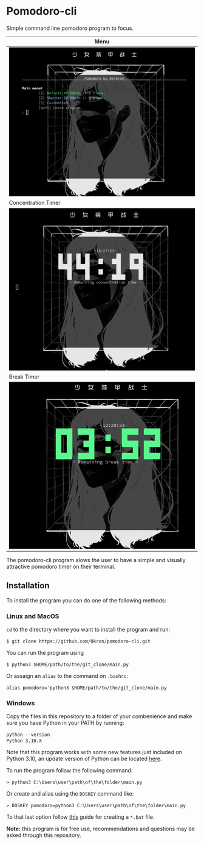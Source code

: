 # Pomodoro-cli
Simple command line pomodoro program to focus.

|Menu|
|-|
|![img](https://github.com/0kron/pomodoro-cli/blob/main/pomodoro-menu.png)|
|Concentration Timer|
|![img](https://github.com/0kron/pomodoro-cli/blob/main/concentration-timer.png)|
|Break Timer|
|![img](https://github.com/0kron/pomodoro-cli/blob/main/break-timer.png)

The pomodoro-cli program alows the user to have a simple and visually attractive pomodoro timer on their terminal.

## Installation
To install the program you can do one of the following methods: 

### Linux and MacOS
`cd` to the directory where you want to install the program and run: 
```
$ git clone https://github.com/0kron/pomodoro-cli.git
```
You can run the program using
```
$ python3 $HOME/path/to/the/git_clone/main.py
```
Or assaign an `alias` to the command on `.bashrc`: 
```
alias pomodoro='python3 $HOME/path/to/the/git_clone/main.py
```

### Windows
Copy the files in this repository to a folder of your combenience and make sure you have Python in your PATH by running: 
```
python --version
Python 3.10.X
```
Note that this program works with some new features just included on Python 3.10, an update version of Python can be located [here](https://www.python.org/downloads/). 

To run the program follow the following command: 
```
> python3 C:\Users\user\path\of\the\folder\main.py
```
Or create and alias using the `DOSKEY` command like: 
```
> DOSKEY pomodoro=python3 C:\Users\user\path\of\the\folder\main.py
```
To that last option follow [this](https://shivamethical.medium.com/create-command-line-alias-in-windows-76684635b4c4) guide for creating a `*.bat` file.


**Note:** this program is for free use, recommendations and questions may be asked through this repository.
